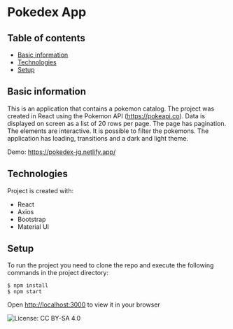 # Pokedex App

## Table of contents
* [Basic information](#basic-information)
* [Technologies](#technologies)
* [Setup](#setup)

## Basic information
This is an application that contains a pokemon catalog. The project was created in React using the Pokemon API (https://pokeapi.co). Data is displayed on screen as a list of 20 rows per page. The page has pagination. The elements are interactive. It is possible to filter the pokemons. The application has loading, transitions and a dark and light theme.

Demo: https://pokedex-jg.netlify.app/

## Technologies
Project is created with:
* React
* Axios
* Bootstrap
* Material UI

## Setup
To run the project you need to clone the repo and execute the following commands in the project directory:

```
$ npm install
$ npm start
```
Open [http://localhost:3000](http://localhost:3000) to view it in your browser


![License: CC BY-SA 4.0](https://img.shields.io/badge/License-CC_BY--SA_4.0-lightgrey.svg)
